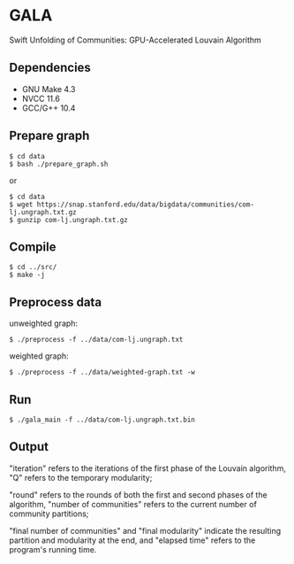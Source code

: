 # GALA

Swift Unfolding of Communities: GPU-Accelerated Louvain Algorithm

## Dependencies

- GNU Make 4.3
- NVCC 11.6
- GCC/G++ 10.4

## Prepare graph

```shell
$ cd data
$ bash ./prepare_graph.sh
```

or

```shell
$ cd data
$ wget https://snap.stanford.edu/data/bigdata/communities/com-lj.ungraph.txt.gz
$ gunzip com-lj.ungraph.txt.gz
```

## Compile

```shell
$ cd ../src/
$ make -j
```

## Preprocess data

unweighted graph:

```shell
$ ./preprocess -f ../data/com-lj.ungraph.txt
```

weighted graph:

```shell
$ ./preprocess -f ../data/weighted-graph.txt -w
```

## Run

```shell
$ ./gala_main -f ../data/com-lj.ungraph.txt.bin
```

## Output

<!-- example:

```
$ ./gala_main -f ../data//karate.txt.bin
vertex number:34 edge number:78
load success
===============round:0===============
Iteration:0 Q:-0.049803
Iteration:1 Q:0.136834
Iteration:2 Q:0.191239
Iteration:3 Q:0.169214
time without data init = 16.410156ms
decideandmove time = 0.125000ms weight updating time = 10.340820ms remaining time = 5.944336ms
louvain time in the first round = 21.297119ms
build time in the first round = 3.638184ms
number of communities:11 modularity:0.191239
===============round:1===============
Iteration:0 Q:0.191239
Iteration:1 Q:0.313116
Iteration:2 Q:0.401134
Iteration:3 Q:0.408695
Iteration:4 Q:0.408695
time without data init = 1.347900ms
decideandmove time = 0.119141ms weight updating time = 0.564209ms remaining time = 0.664551ms
number of communities:4 modularity:0.408695
===============round:2===============
Iteration:0 Q:0.408695
Iteration:1 Q:0.408695
time without data init = 1.472168ms
decideandmove time = 0.020996ms weight updating time = 0.114990ms remaining time = 1.336182ms
number of communities:4 modularity:0.408695
=====================================
final number of communities:34 -> 4 final modularity:0.408695
execution time without data transfer = 50.241943ms
elapsed time = 313.437988ms
``` -->

"iteration" refers to the iterations of the first phase of the Louvain algorithm, "Q" refers to the temporary modularity;

"round" refers to the rounds of both the first and second phases of the algorithm, "number of communities" refers to the current number of community partitions;

"final number of communities" and "final modularity" indicate the resulting partition and modularity at the end, and "elapsed time" refers to the program's running time.